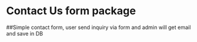 # Contact Us form package

##Simple contact form, user send inquiry via form and admin will get email and save in DB